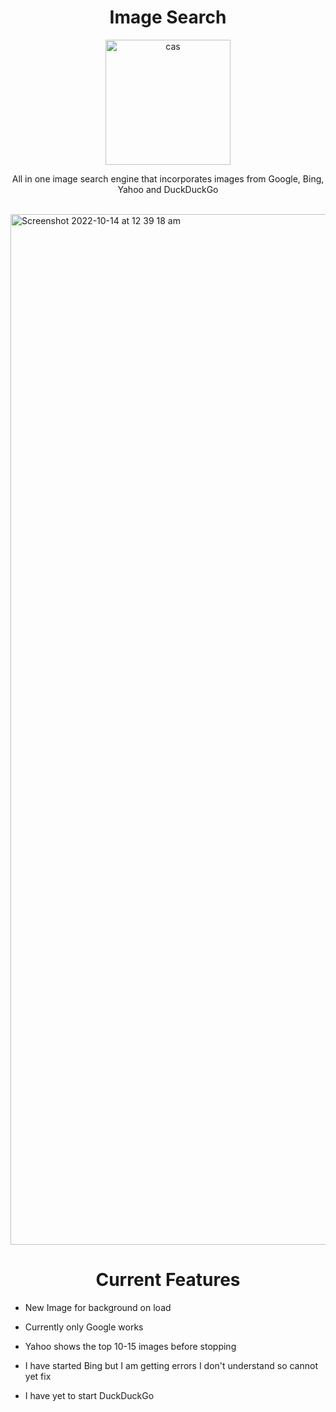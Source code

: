 
<h1 align="center">Image Search</h1>

<div align="center">
  <a href="https://github.com/asa-masterson/sele-scraper">
    <img width="200" height="200" alt="cas" src="https://user-images.githubusercontent.com/76784461/200879063-4e6363b6-084e-4275-936e-764b0ae974ec.png">
  </a>

<p align="center">
  All in one image search engine that incorporates images from Google, Bing, Yahoo and DuckDuckGo
  </p>
</div>
<br>

<div>
<img width="1649" alt="Screenshot 2022-10-14 at 12 39 18 am" src="https://user-images.githubusercontent.com/76784461/195730976-1a5742d2-1265-40b8-93cb-2cf1f9d90e9e.png">
</div>
<h1 align="center">Current Features </h1>

- New Image for background on load

- Currently only Google works



- Yahoo shows the top 10-15 images before stopping

- I have started Bing but I am getting errors I don't understand so cannot yet fix

- I have yet to start DuckDuckGo
